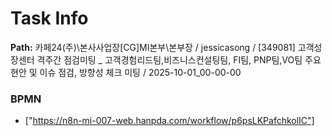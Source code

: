 # Task Info

**Path:** 카페24(주)\본사사업장\[CG]MI본부\본부장 / jessicasong / [349081] 고객성장센터 격주간 점검미팅 _ 고객경험리드팀,비즈니스컨설팅팀, FI팀, PNP팀,VO팀 주요 현안 및 이슈 점검, 방향성 체크 미팅 / 2025-10-01_00-00-00

### BPMN
- ["https://n8n-mi-007-web.hanpda.com/workflow/p6psLKPafchkolIC"]

